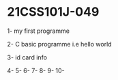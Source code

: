 # 21CSS101J-049
1- my first programme

2- C basic programme i.e hello world

3- id card info 

4- 
5-
6-
7-
8-
9-
10-
